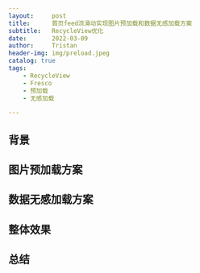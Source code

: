 ```yaml
---
layout:     post
title:      首页feed流滑动实现图片预加载和数据无感加载方案
subtitle:   RecycleView优化
date:       2022-03-09
author:     Tristan
header-img: img/preload.jpeg
catalog: true
tags:
    - RecycleView
    - Fresco
    - 预加载
    - 无感加载

---
```


## 背景

## 图片预加载方案

## 数据无感加载方案

## 整体效果

## 总结
